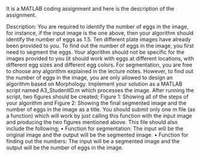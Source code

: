 It is a MATLAB coding assignment and here is the description of the assignment.

Description: You are required to identify the number of eggs in the image, for instance, if the input image is the one above, then your algorithm should identify the number of eggs as 1.5. Ten different plate images have already been provided to you. To find out the number of eggs in the image, you first need to segment the eggs. Your algorithm should not be specific for the images provided to you (it should work with eggs at different locations, with different egg sizes and different egg colors. For segmentation, you are free to choose any algorithm explained in the lecture notes. However, to find out the number of eggs in the image, you are only allowed to design an algorithm based on Morphology. Implement your solution as a MATLAB script named A3_StudentID.m which processes the image. After running the script, two figures should be created; Figure 1: Showing all of the steps of your algorithm and
Figure 2: Showing the final segmented image and the number of eggs in the image as a title.
You should submit only one m file (as a function) which will work by just calling this function with the input image and producing the two figures mentioned above. This file should also include the following;
• Function for segmentation: The input will be the original image and the output will be the segmented image.
• Function for finding out the numbers: The input will be a segmented image and the output will be the number of eggs in the image.
